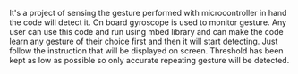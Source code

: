 It's a project of sensing the gesture performed with microcontroller in hand the code will detect it.
On board gyroscope is used to monitor gesture.
Any user can use this code and run using mbed library and can make the code learn any gesture of their choice first and then it will start detecting. Just follow the instruction that will be displayed on screen.
Threshold has been kept as low as possible so only accurate repeating gesture will be detected.
